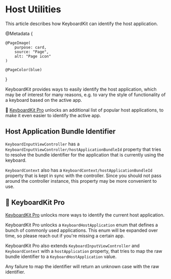# Host Utilities

This article describes how KeyboardKit can identify the host application.

@Metadata {

    @PageImage(
        purpose: card,
        source: "Page",
        alt: "Page icon"
    )

    @PageColor(blue)
}

KeyboardKit provides ways to easily identify the host application, which may be of interest for many reasons, e.g. to vary the style of functionality of a keyboard based on the active app.

👑 [KeyboardKit Pro][Pro] unlocks an additional list of popular host applications, to make it even easier to identify the active app.



## Host Application Bundle Identifier

``KeyboardInputViewController`` has a ``KeyboardInputViewController/hostApplicationBundleId`` property that tries to resolve the bundle identifier for the application that is currently using the keyboard.

``KeyboardContext`` also has a ``KeyboardContext/hostApplicationBundleId`` property that is kept in sync with the controller. Since you should not pass around the controller instance, this property may be more convenient to use.



## 👑 KeyboardKit Pro

[KeyboardKit Pro][Pro] unlocks more ways to identify the current host application.

KeyboardKit Pro unlocks a ``KeyboardHostApplication`` enum that defines a bunch of commonly used applications. This enum will be expanded over time, so please reach out if you're missing a certain app.

KeyboardKit Pro also extends ``KeyboardInputViewController`` and ``KeyboardContext`` with a `hostApplication` property, that tries to map the raw bundle identifier to a ``KeyboardHostApplication`` value.

Any failure to map the identifier will return an unknown case with the raw identifier.



[Pro]: https://github.com/KeyboardKit/KeyboardKitPro
